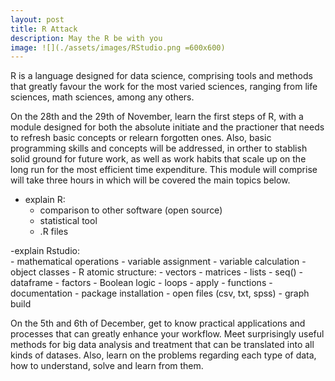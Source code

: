 ```yaml
---
layout: post
title: R Attack
description: May the R be with you
image: ![](./assets/images/RStudio.png =600x600)
---
```


R is a language designed for data science, comprising tools and methods that greatly favour the work for the most varied sciences, ranging from life sciences, math sciences, among any others.

On the 28th and the 29th of November, learn the first steps of R, with a module designed for both the absolute initiate and the practioner that needs to refresh basic concepts or relearn forgotten ones. Also, basic programming skills and concepts will be addressed, in orther to stablish solid ground for future work, as well as work habits that scale up on the long run for the most efficient time expenditure. This module will comprise will take three hours in which will be covered the main topics below.

- explain R:
	- comparison to other software (open source)
	- statistical tool
	- .R files

-explain Rstudio: 	
		- mathematical operations
		- variable assignment
		- variable calculation
		- object classes
		- R atomic structure:
			- vectors
			- matrices
			- lists
			- seq()
			- dataframe
			- factors
			- Boolean logic
		- loops
		- apply
		- functions
		- documentation
		- package installation
		- open files (csv, txt, spss)
		- graph build

On the 5th and 6th of December, get to know practical applications and processes that can greatly enhance your workflow. Meet surprisingly useful methods for big data analysis and treatment that can be translated into all kinds of datases. Also, learn on the problems regarding each type of data, how to understand, solve and learn from them.

